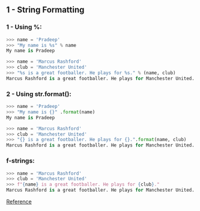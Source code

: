 ## 1 - String Formatting

### 1 - Using %:

```python
>>> name = 'Pradeep'
>>> "My name is %s" % name
My name is Pradeep
```

```python
>>> name = 'Marcus Rashford'
>>> club = 'Manchester United'
>>> "%s is a great footballer. He plays for %s." % (name, club)
Marcus Rashford is a great footballer. He plays for Manchester United.
```

### 2 - Using str.format():

```python
>>> name = 'Pradeep'
>>> "My name is {}" .format(name)
My name is Pradeep
```

```python
>>> name = 'Marcus Rashford'
>>> club = 'Manchester United'
>>> "{} is a great footballer. He plays for {}.".format(name, club)
Marcus Rashford is a great footballer. He plays for Manchester United.
```

### f-strings:

```python
>>> name = 'Marcus Rashford'
>>> club = 'Manchester United'
>>> f"{name} is a great footballer. He plays for {club}."
Marcus Rashford is a great footballer. He plays for Manchester United.
```

[Reference]("https://realpython.com/python-f-strings/")
